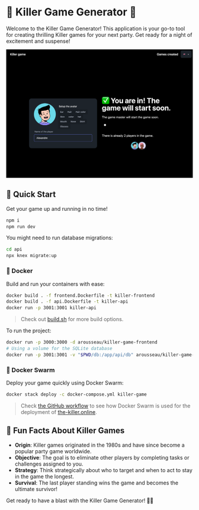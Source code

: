 # 🎉 Killer Game Generator 🎉

Welcome to the Killer Game Generator! This application is your go-to tool for creating thrilling Killer games for your next party. Get ready for a night of excitement and suspense!

![Example of a killer card](./screenshot.png)

## 🚀 Quick Start

Get your game up and running in no time!

```sh
npm i
npm run dev
```

You might need to run database migrations:

```sh
cd api
npx knex migrate:up
```

### 🐳 Docker

Build and run your containers with ease:

```sh
docker build . -f frontend.Dockerfile -t killer-frontend
docker build . -f api.Dockerfile -t killer-api
docker run -p 3001:3001 killer-api
```

> Check out [build.sh](./build.sh) for more build options.

To run the project:

```sh
docker run -p 3000:3000 -d arousseau/killer-game-frontend
# Using a volume for the SQLite database
docker run -p 3001:3001 -v "$PWD/db:/app/api/db" arousseau/killer-game-api
```

### 🌊 Docker Swarm

Deploy your game quickly using Docker Swarm:

```sh
docker stack deploy -c docker-compose.yml killer-game
```

> Check [the GitHub workflow](./.github/workflows/api.yml) to see how Docker Swarm is used for the deployment of [the-killer.online](https://the-killer.online).

## 🎈 Fun Facts About Killer Games

- **Origin**: Killer games originated in the 1980s and have since become a popular party game worldwide.
- **Objective**: The goal is to eliminate other players by completing tasks or challenges assigned to you.
- **Strategy**: Think strategically about who to target and when to act to stay in the game the longest.
- **Survival**: The last player standing wins the game and becomes the ultimate survivor!

Get ready to have a blast with the Killer Game Generator! 🎉🎊

